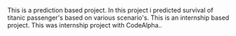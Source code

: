 This is a prediction based project.
In this project i predicted survival of titanic passenger's based on various scenario's.
This is an internship based project.
This was internship project with CodeAlpha..
